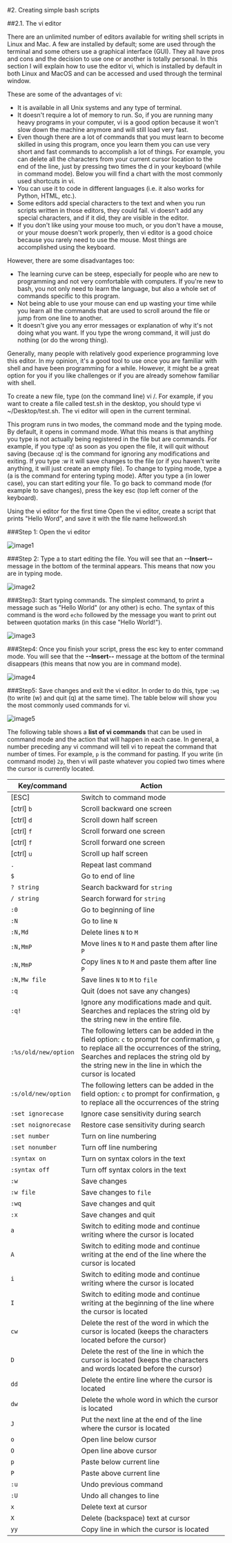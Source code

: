 #2. Creating simple bash scripts

##2.1. The vi editor

There are an unlimited number of editors available for writing shell scripts in Linux and Mac. A few are installed by default; some are used through the terminal and some others use a graphical interface (GUI). They all have pros and cons and the decision to use one or another is totally personal. In this section I will explain how to use the editor vi, which is installed by default in both Linux and MacOS and can be accessed and used through the terminal window.

These are some of the advantages of vi:

- It is available in all Unix systems and any type of terminal.
- It doesn't require a lot of memory to run. So, if you are running many heavy programs in your computer, vi is a good option because it won't slow down the machine anymore and will still load very fast.
- Even though there are a lot of commands that you must learn to become skilled in using this program, once you learn them you can use very short and fast commands to accomplish a lot of things. For example, you can delete all the characters from your current cursor location to the end of the line, just by pressing two times the d in your keyboard (while in command mode). Below you will find a chart with the most commonly used shortcuts in vi.
- You can use it to code in different languages (i.e. it also works for Python, HTML, etc.).
- Some editors add special characters to the text and when you run scripts written in those editors, they could fail. vi doesn't add any special characters, and if it did, they are visible in the editor.
- If you don't like using your mouse too much, or you don't have a mouse, or your mouse doesn't work properly, then vi editor is a good choice because you rarely need to use the mouse. Most things are accomplished using the keyboard.

However, there are some disadvantages too:

- The learning curve can be steep, especially for people who are new to programming and not very comfortable with computers. If you're new to bash, you not only need to learn the language, but also a whole set of commands specific to this program.
- Not being able to use your mouse can end up wasting your time while you learn all the commands that are used to scroll around the file or jump from one line to another.
- It doesn't give you any error messages or explanation of why it's not doing what you want. If you type the wrong command, it will just do nothing (or do the wrong thing).

Generally, many people with relatively good experience programming love this editor. In my opinion, it's a good tool to use once you are familiar with shell and have been programming for a while. However, it might be a great option for you if you like challenges or if you are already somehow familiar with shell.

To create a new file, type (on the command line) vi <filePath>/<filename>. For example, if you want to create a file called test.sh in the desktop, you should type vi ~/Desktop/test.sh. The vi editor will open in the current terminal.

This program runs in two modes, the command mode and the typing mode. By default, it opens in command mode. What this means is that anything you type is not actually being registered in the file but are commands. For example, if you type :q! as soon as you open the file, it will quit without saving (because :q! is the command for ignoring any modifications and exiting. If you type :w it will save changes to the file (or if you haven't write anything, it will just create an empty file). To change to typing mode, type a (a is the command for entering typing mode). After you type a (in lower case), you can start editing your file. To go back to command mode (for example to save changes), press the key esc (top left corner of the keyboard).

Using the vi editor for the first time Open the vi editor, create a script that prints "Hello Word", and save it with the file name helloword.sh

###Step 1: 
Open the vi editor

![image1](./vi_1.png)

###Step 2: 
Type a to start editing the file. You will see that an **--Insert--** message in the bottom of the terminal appears. This means that now you are in typing mode.

![image2](./vi_2.png)

###Step3:
Start typing commands. The simplest command, to print a message such as "Hello World" (or any other) is echo. The syntax of this command is the word ```echo``` followed by the message you want to print out between quotation marks (in this case "Hello World!").

![image3](./vi_3.png)

###Step4:
Once you finish your script, press the esc key to enter command mode. You will see that the **--Insert--** message at the bottom of the terminal disappears (this means that now you are in command mode).

![image4](./vi_4.png)

###Step5:
Save changes and exit the vi editor. In order to do this, type ```:wq``` (to write (w) and quit (q) at the same time). The table below will show you the most commonly used commands for vi.

![image5](./vi_5.png)

The following table shows a **list of vi commands** that can be used in command mode and the action that will happen in each case. In general, a number preceding any vi command will tell vi to repeat the command that number of times. For example, ```p``` is the command for pasting. If you write (in command mode) ```2p```, then vi will paste whatever you copied two times where the cursor is currently located.

|Key/command | Action |
|-----------| ------- |
| [ESC] | Switch to command mode |  
| [ctrl] ```b``` | 	Scroll backward one screen |  
| [ctrl] ```d``` | Scroll down half screen | 
| [ctrl] ```f``` | Scroll forward one screen |
| [ctrl] ```f``` | 	Scroll forward one screen |
| [ctrl] ```u``` | Scroll up half screen |
| ```.``` | Repeat last command |
| ```$``` | Go to end of line |
| ```? string``` | Search backward for ```string``` |
| ```/ string``` | Search forward for ```string``` |
| ```:0``` | Go to beginning of line |
| ```:N``` | Go to line ```N``` |
| ```:N,Md``` | Delete lines ```N``` to ```M``` |
| ```:N,MmP``` | Move lines ```N``` to ```M``` and paste them after line ```P``` |
| ```:N,MmP``` | Copy lines ```N``` to ```M``` and paste them after line ```P``` |
| ```:N,Mw file``` | Save lines ```N``` to ```M``` to ```file``` |
| ```:q``` | Quit (does not save any changes) |
| ```:q!``` | Ignore any modifications made and quit. Searches and replaces the string old by the string new in the entire file. |
| ```:%s/old/new/option``` | The following letters can be added in the field option: ```c``` to prompt for confirmation, ```g``` to replace all the occurrences of the string, Searches and replaces the string old by the string new in the line in which the cursor is located |
| ```:s/old/new/option``` | The following letters can be added in the field option: ```c``` to prompt for confirmation, ```g``` to replace all the occurrences of the string |
| ```:set ignorecase``` | Ignore case sensitivity during search |
| ```:set noignorecase``` | Restore case sensitivity during search |
| ```:set number``` | Turn on line numbering |
| ```:set nonumber``` | Turn off line numbering |
| ```:syntax on``` | Turn on syntax colors in the text |
| ```:syntax off``` | 	Turn off syntax colors in the text |
| ```:w``` | Save changes |
| ```:w file ```| Save changes to ```file``` |
| ```:wq``` | Save changes and quit |
| ```:x``` | Save changes and quit |
| ```a``` | Switch to editing mode and continue writing where the cursor is located |
| ```A``` | Switch to editing mode and continue writing at the end of the line where the cursor is located |
| ```i``` | 	Switch to editing mode and continue writing where the cursor is located |
| ```I``` | Switch to editing mode and continue writing at the beginning of the line where the cursor is located |
| ```cw``` | Delete the rest of the word in which the cursor is located (keeps the characters located before the cursor) |
| ```D``` | Delete the rest of the line in which the cursor is located (keeps the characters and words located before the cursor) |
| ```dd``` | Delete the entire line where the cursor is located |
| ```dw``` | Delete the whole word in which the cursor is located |
| ```J``` | Put the next line at the end of the line where the cursor is located |
| ```o``` | 	Open line below cursor |
| ```O``` | 	Open line above cursor |
| ```p``` | Paste below current line |
| ```P``` | 	Paste above current line |
| ```:u``` | Undo previous command |
| ```:U``` | Undo all changes to line |
| ```x``` | Delete text at cursor |
| ```X``` | 	Delete (backspace) text at cursor |
| ```yy``` | Copy line in which the cursor is located |